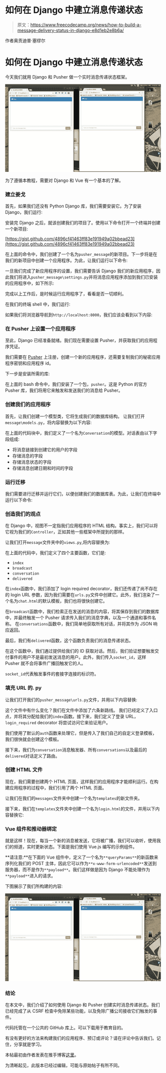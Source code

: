 # 如何在 Django 中建立消息传递状态

> 原文：<https://www.freecodecamp.org/news/how-to-build-a-message-delivery-status-in-django-e8d1eb2e8b6a/>

作者奥贡迪普·塞缪尔

# 如何在 Django 中建立消息传递状态

今天我们就用 Django 和 Pusher 做一个实时消息传递状态框架。

![0*iF8r7xsxvctowLcc](img/d6edb76a03a6c50462d8f54da255bf57.png)

为了遵循本教程，需要对 Django 和 Vue 有一个基本的了解。

### 建立姜戈

首先，如果我们还没有 Python Django 库，我们需要安装它。为了安装 Django，我们运行:

安装完 Django 之后，就该创建我们的项目了。使用以下命令打开一个终端并创建一个新项目:

[https://gist.github.com/4896cf41463ff83e191949a02bbead23](https://gist.github.com/4896cf41463ff83e191949a02bbead23)

在上面的命令中，我们创建了一个名为`pusher_message`的新项目。下一步将是在我们的新项目中创建一个应用程序。为此，让我们运行以下命令:

一旦我们完成了新应用程序的设置，我们需要告诉 Django 我们的新应用程序，因此我们将进入`pusher_message\settings.py`并将消息应用程序添加到我们已安装的应用程序中，如下所示:

完成以上工作后，是时候运行应用程序了，看看是否一切顺利。

在我们的终端 shell 中，我们运行:

如果我们将浏览器导航到`http://localhost:8000`，我们应该会看到以下内容:

### 在 Pusher 上设置一个应用程序

至此，Django 已经准备就绪。我们现在需要设置 Pusher，并获取我们的应用程序凭证。

我们需要在 [Pusher](https://pusher.com/signup) 上注册，创建一个新的应用程序，还需要复制我们的秘密应用程序密钥和应用程序 id。

下一步是安装所需的库:

在上面的 bash 命令中，我们安装了一个包，`pusher`。这是 Python 的官方 Pusher 库，我们将用它来触发和发送我们的消息给 Pusher。

### 创建我们的应用程序

首先，让我们创建一个模型类，它将生成我们的数据库结构。
让我们打开`message\models.py`，将内容替换为以下内容:

在上面的代码块中，我们定义了一个名为`Conversation`的模型。对话表由以下字段组成:

*   将消息链接到创建它的用户的字段
*   存储消息的字段
*   存储消息状态的字段
*   存储消息创建日期和时间的字段

### 运行迁移

我们需要进行迁移并运行它们，以便创建我们的数据库表。为此，让我们在终端中运行以下命令:

### 创造我们的观点

在 Django 中，视图不一定指我们应用程序的 HTML 结构。事实上，我们可以将它视为我们的`Controller`，正如其他一些框架中所提到的那样。

让我们打开`message`文件夹中的`views.py`,将内容替换为:

在上面的代码中，我们定义了四个主要函数，它们是:

*   `index`
*   `broadcast`
*   `conversation`
*   `delivered`

在`index`函数中，我们添加了 login required decorator，我们还传递了尚不存在的 login URL 参数，因为我们需要在`urls.py`文件中创建它。此外，我们渲染了一个名为`chat.html`的默认模板，我们也将很快创建它。

在`broadcast`函数中，我们检索正在发送的消息的内容，将其保存到我们的数据库中，并最终触发一个 Pusher 请求传入我们的消息字典，以及一个通道和事件名称。
在`conversations`函数中，我们简单地获取所有对话，并将其作为 JSON 响应返回。

最后，我们有`delivered`函数，这个函数负责我们的消息传递状态。

在这个函数中，我们通过提供给我们的 ID 获取对话。然后，我们验证想要触发交付事件的用户不是最初发送消息的用户。此外，我们传入`socket_id`，这样 Pusher 就不会将事件广播回触发它的人。

`socket_id`代表触发事件的套接字连接的标识符。

### 填充 URL 的. py

让我们打开我们的`pusher_message\urls.py`文件，并用以下内容替换:

这个文件中有什么变化？我们在文件中添加了六条新路线。
我们已经定义了入口点，并将其分配给我们的`index`函数。接下来，我们定义了登录 URL，`login_required` decorator 将尝试访问它来验证用户。

我们使用了默认的`auth`函数来处理它，但是传入了我们自己的自定义登录模板，我们很快就会创建这个模板。

接下来，我们为`conversation`消息触发器、所有`conversations`以及最后的`delivered`对话定义了路由。

### 创建 HTML 文件

现在，我们需要创建两个 HTML 页面，这样我们的应用程序才能顺利运行。在构建应用程序的过程中，我们引用了两个 HTML 页面。

让我们在我们的`messages`文件夹中创建一个名为`templates`的新文件夹。

接下来，我们在`templates`文件夹中创建一个名为`login.html`的文件，并用以下内容替换它:

### Vue 组件和推动器绑定

就是这样！现在，每当一个新的消息被发送，它将被广播，我们可以收听，使用我们的频道，实时更新状态。下面是我们使用 Vue.js 编写的示例组件。

**请注意:**在下面的 Vue 组件中，定义了一个名为`**queryParams**`的新函数来序列化我们的 POST 主体，因此它可以作为`**x-www-form-urlencoded**`发送到服务器，而不是作为`**payload**`。我们这样做是因为 Django 不能处理作为`**payload**`进入的请求。

下图展示了我们所构建的内容:

![0*iF8r7xsxvctowLcc](img/d6edb76a03a6c50462d8f54da255bf57.png)

### 结论

在本文中，我们介绍了如何使用 Django 和 Pusher 创建实时消息传递状态。我们已经完成了从 CSRF 检查中免除某些功能，以及免除广播公司接收它们触发的事件。

代码托管在一个公共的 GitHub 库上。可以下载用于教育目的。

有没有更好的方法来构建我们的应用程序、预订或评论？请在评论中告诉我们。记住，分享就是学习。

本帖最初由作者发表在推手博客[这里](https://blog.pusher.com/how-to-build-a-message-delivery-status-in-django/)。

为清晰起见，此版本已经过编辑，可能与原始帖子有所不同。